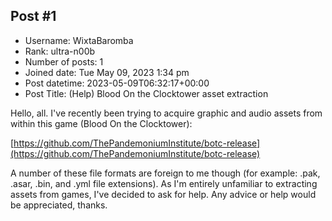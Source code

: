 ## Post #1
- Username: WixtaBaromba
- Rank: ultra-n00b
- Number of posts: 1
- Joined date: Tue May 09, 2023 1:34 pm
- Post datetime: 2023-05-09T06:32:17+00:00
- Post Title: (Help) Blood On the Clocktower asset extraction

Hello, all. I've recently been trying to acquire graphic and audio assets from within this game (Blood On the Clocktower): 

[https://github.com/ThePandemoniumInstitute/botc-release](https://github.com/ThePandemoniumInstitute/botc-release)

A number of these file formats are foreign to me though (for example: .pak, .asar, .bin, and .yml file extensions). As I'm entirely unfamiliar to extracting assets from games, I've decided to ask for help. Any advice or help would be appreciated, thanks.
